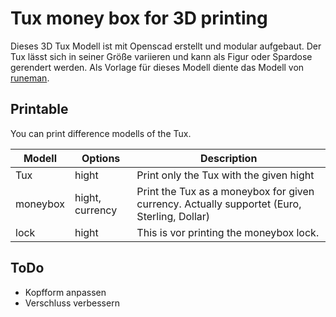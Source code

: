 # Tux money box for 3D printing

Dieses 3D Tux Modell ist mit Openscad erstellt und modular aufgebaut. Der Tux lässt sich in seiner Größe variieren und kann als Figur oder Spardose gerendert werden. Als Vorlage für dieses Modell diente das Modell von [runeman](runeman.org/3d/tux).

## Printable

You can print difference modells of the Tux. 

| Modell   | Options         | Description                                                                                 |
| -----    | ------          | -----------                                                                                 |
| Tux      | hight           | Print only the Tux with the given hight                                                     |
| moneybox | hight, currency | Print the Tux as a moneybox for given currency. Actually supportet (Euro, Sterling, Dollar) |
| lock     | hight           | This is vor printing the moneybox lock.                                                     |

## ToDo

- Kopfform anpassen
- Verschluss verbessern

